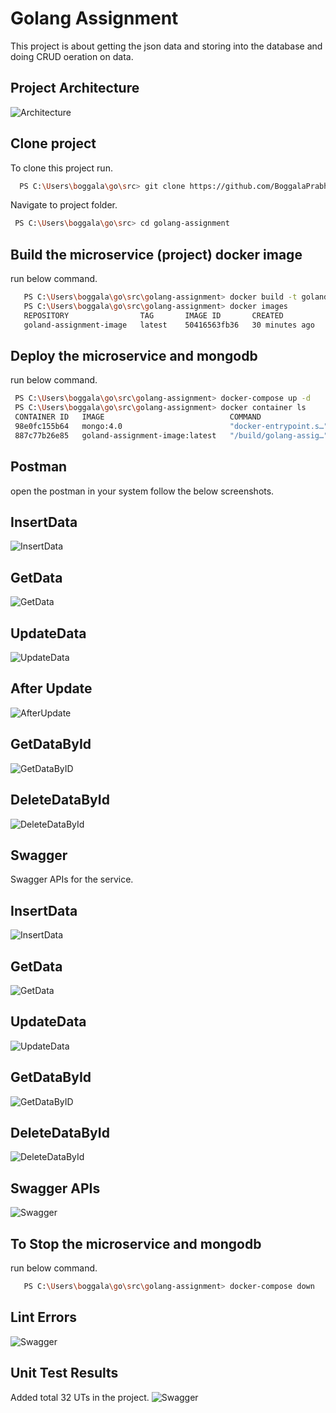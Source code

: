 
# Golang Assignment

This project is about getting the json data and storing into the database and doing CRUD oeration on data.

## Project Architecture
![Architecture](/images/PortServiceArchitecture.JPG)
## Clone project

To clone this project run.

```bash
  PS C:\Users\boggala\go\src> git clone https://github.com/BoggalaPrabhakar007/golang-assignment.git
```


Navigate to project folder.

```bash
 PS C:\Users\boggala\go\src> cd golang-assignment
```
## Build the microservice (project) docker image

run below command.

```bash 
   PS C:\Users\boggala\go\src\golang-assignment> docker build -t goland-assignment-image .
   PS C:\Users\boggala\go\src\golang-assignment> docker images                            
   REPOSITORY                TAG       IMAGE ID       CREATED          SIZE  
   goland-assignment-image   latest    50416563fb36   30 minutes ago   1.15GB
```
 
## Deploy the microservice and mongodb 

run below command.

```bash 
 PS C:\Users\boggala\go\src\golang-assignment> docker-compose up -d
 PS C:\Users\boggala\go\src\golang-assignment> docker container ls
 CONTAINER ID   IMAGE                            COMMAND                  CREATED          STATUS          PORTS                      NAMES
 98e0fc155b64   mongo:4.0                        "docker-entrypoint.s…"   29 seconds ago   Up 22 seconds   0.0.0.0:27017->27017/tcp   golang-assignment_mongodb_1
 887c77b26e85   goland-assignment-image:latest   "/build/golang-assig…"   29 seconds ago   Up 22 seconds   0.0.0.0:8080->8080/tcp     golang-assignment_appservice_1
```
## Postman
open the postman in your system follow the below screenshots.
## InsertData
![InsertData](/images/InsertData.JPG)
## GetData
![GetData](/images/GetData.JPG)
## UpdateData
![UpdateData](/images/UpdateData.JPG)
## After Update
![AfterUpdate](/images/AfterUpdate.JPG)
## GetDataById
![GetDataByID](/images/GetDataByID.JPG)
## DeleteDataById
![DeleteDataById](/images/DeleteData.JPG)
## Swagger 
Swagger APIs for the service.
## InsertData
![InsertData](/images/Swagger_InsertData.JPG)
## GetData
![GetData](/images/Swagger_GetData.JPG)
## UpdateData
![UpdateData](/images/Swagger_UpdateData.JPG)

## GetDataById
![GetDataByID](/images/Swagger_GetDataByID.JPG)
## DeleteDataById
![DeleteDataById](/images/Swagger_DeleteData.JPG)
## Swagger APIs
![Swagger](/images/Swagger.JPG)

## To Stop the microservice and mongodb

run below command.

```bash 
   PS C:\Users\boggala\go\src\golang-assignment> docker-compose down
```
## Lint Errors
![Swagger](/images/Lint_Errors.JPG)

## Unit Test Results
Added total 32 UTs in the project.
![Swagger](/images/Test_Results.JPG)

  



